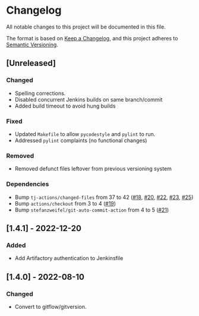 # Changelog

All notable changes to this project will be documented in this file.

The format is based on [Keep a Changelog](https://keepachangelog.com/en/1.0.0/),
and this project adheres to [Semantic Versioning](https://semver.org/spec/v2.0.0.html).

## [Unreleased]
### Changed
- Spelling corrections.
- Disabled concurrent Jenkins builds on same branch/commit
- Added build timeout to avoid hung builds

### Fixed
- Updated `Makefile` to allow `pycodestyle` and `pylint` to run.
- Addressed `pylint` complaints (no functional changes)

### Removed
- Removed defunct files leftover from previous versioning system

### Dependencies
- Bump `tj-actions/changed-files` from 37 to 42 ([#18](https://github.com/Cray-HPE/k8s-liveness/pull/18), [#20](https://github.com/Cray-HPE/k8s-liveness/pull/20), [#22](https://github.com/Cray-HPE/k8s-liveness/pull/22), [#23](https://github.com/Cray-HPE/k8s-liveness/pull/23), [#25](https://github.com/Cray-HPE/k8s-liveness/pull/25))
- Bump `actions/checkout` from 3 to 4 ([#19](https://github.com/Cray-HPE/k8s-liveness/pull/19))
- Bump `stefanzweifel/git-auto-commit-action` from 4 to 5 ([#21](https://github.com/Cray-HPE/k8s-liveness/pull/21))

## [1.4.1] - 2022-12-20
### Added
- Add Artifactory authentication to Jenkinsfile

## [1.4.0] - 2022-08-10
### Changed
- Convert to gitflow/gitversion.